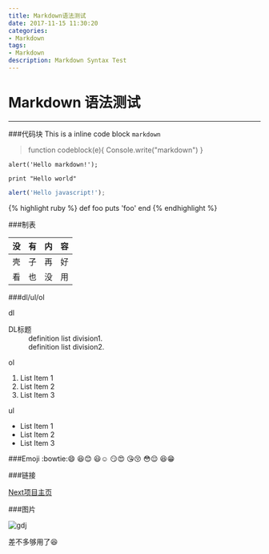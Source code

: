 ```yaml
---
title: Markdown语法测试
date: 2017-11-15 11:30:20
categories:
- Markdown
tags:
- Markdown
description: Markdown Syntax Test
---
```

# Markdown 语法测试
---
###代码块
This is a inline code block `markdown`
>function codeblock(e){
>Console.write("markdown")
>}
```
alert('Hello markdown!');
```

    print "Hello world"

```javascript
alert('Hello javascript!');
```

{% highlight ruby %}
def foo
  puts 'foo'
end
{% endhighlight %}



###制表

| 没 | 有 | 内 |容 |
| --- | --- | --- | --- |
| 壳 | 子|再  | 好 |
| 看 |也 | 没 | 用 |



###dl/ul/ol

dl
<dl><dt>DL标题</dt>
<dd>definition list division1.</dd>
<dd>definition list division2.</dd></dl>

ol
1. List Item 1
2. List Item 2
3. List Item 3

ul
- List Item 1
- List Item 2
- List Item 3

###Emoji
:bowtie::smile:
:laughing::blush:
:smiley::relaxed:
:smirk::heart_eyes:
:kissing_heart::kissing_closed_eyes:
:flushed::relieved:
:satisfied::grin:

###链接

[Next项目主页](https://github.com/simpleyyt/jekyll-theme-next)

###图片

![gdj](https://masterwusama.github.io/assets/images/gdj.JPG)


差不多够用了:laughing:
